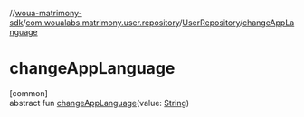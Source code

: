 //[woua-matrimony-sdk](../../../index.md)/[com.woualabs.matrimony.user.repository](../index.md)/[UserRepository](index.md)/[changeAppLanguage](change-app-language.md)

# changeAppLanguage

[common]\
abstract fun [changeAppLanguage](change-app-language.md)(value: [String](https://kotlinlang.org/api/latest/jvm/stdlib/kotlin/-string/index.html))
